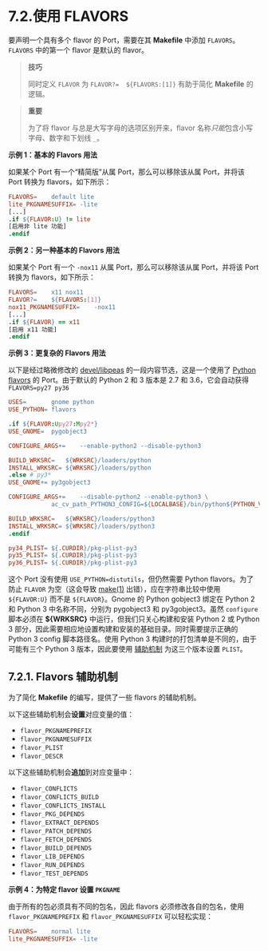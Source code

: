# 7.2.使用 FLAVORS

要声明一个具有多个 flavor 的 Port，需要在其 **Makefile** 中添加 `FLAVORS`。`FLAVORS` 中的第一个 flavor 是默认的 flavor。

>**技巧**
>
>同时定义 `FLAVOR` 为 `FLAVOR?=	${FLAVORS:[1]}` 有助于简化 **Makefile** 的逻辑。 

>**重要**
>
>为了将 flavor 与总是大写字母的选项区别开来，flavor 名称*只能*包含小写字母、数字和下划线 `_`。 

**示例 1：基本的 Flavors 用法**

如果某个 Port 有一个“精简版”从属 Port，那么可以移除该从属 Port，并将该 Port 转换为 flavors，如下所示：

```makefile
FLAVORS=	default lite
lite_PKGNAMESUFFIX=	-lite
[...]
.if ${FLAVOR:U} != lite
[启用非 lite 功能]
.endif
```

**示例 2：另一种基本的 Flavors 用法**

如果某个 Port 有一个 `-nox11` 从属 Port，那么可以移除该从属 Port，并将该 Port 转换为 flavors，如下所示：

```makefile
FLAVORS=	x11 nox11
FLAVOR?=	${FLAVORS:[1]}
nox11_PKGNAMESUFFIX=	-nox11
[...]
.if ${FLAVOR} == x11
[启用 x11 功能]
.endif
```

**示例 3：更复杂的 Flavors 用法**

以下是经过略微修改的 [devel/libpeas](https://cgit.freebsd.org/ports/tree/devel/libpeas/) 的一段内容节选，这是一个使用了 [Python flavors](https://docs.freebsd.org/en/books/porters-handbook/flavors/#flavors-auto-python) 的 Port。由于默认的 Python 2 和 3 版本是 2.7 和 3.6，它会自动获得 `FLAVORS=py27 py36`

```makefile
USES=		gnome python
USE_PYTHON=	flavors

.if ${FLAVOR:Upy27:Mpy2*}
USE_GNOME=	pygobject3

CONFIGURE_ARGS+=	--enable-python2 --disable-python3

BUILD_WRKSRC=	${WRKSRC}/loaders/python
INSTALL_WRKSRC=	${WRKSRC}/loaders/python
.else # py3*
USE_GNOME+=	py3gobject3

CONFIGURE_ARGS+=	--disable-python2 --enable-python3 \
			ac_cv_path_PYTHON3_CONFIG=${LOCALBASE}/bin/python${PYTHON_VER}-config

BUILD_WRKSRC=	${WRKSRC}/loaders/python3
INSTALL_WRKSRC=	${WRKSRC}/loaders/python3
.endif

py34_PLIST=	${.CURDIR}/pkg-plist-py3
py35_PLIST=	${.CURDIR}/pkg-plist-py3
py36_PLIST=	${.CURDIR}/pkg-plist-py3
```

这个 Port 没有使用 `USE_PYTHON=distutils`，但仍然需要 Python flavors。为了防止 `FLAVOR` 为空（这会导致 [make(1)](https://man.freebsd.org/cgi/man.cgi?query=make&sektion=1&format=html) 出错），应在字符串比较中使用 `${FLAVOR:U}` 而不是 `${FLAVOR}`。Gnome 的 Python gobject3 绑定在 Python 2 和 Python 3 中名称不同，分别为 pygobject3 和 py3gobject3。虽然 `configure` 脚本必须在 **\${WRKSRC}** 中运行，但我们只关心构建和安装 Python 2 或 Python 3 部分，因此需要相应地设置构建和安装的基础目录。同时需要提示正确的 Python 3 config 脚本路径名。使用 Python 3 构建时的打包清单是不同的，由于可能有三个 Python 3 版本，因此要使用 [辅助机制](https://docs.freebsd.org/en/books/porters-handbook/flavors/#flavors-using-helpers) 为这三个版本设置 `PLIST`。

## 7.2.1. Flavors 辅助机制

为了简化 **Makefile** 的编写，提供了一些 flavors 的辅助机制。

以下这些辅助机制会**设置**对应变量的值：

* `flavor_PKGNAMEPREFIX`
* `flavor_PKGNAMESUFFIX`
* `flavor_PLIST`
* `flavor_DESCR`

以下这些辅助机制会**追加**到对应变量中：

* `flavor_CONFLICTS`
* `flavor_CONFLICTS_BUILD`
* `flavor_CONFLICTS_INSTALL`
* `flavor_PKG_DEPENDS`
* `flavor_EXTRACT_DEPENDS`
* `flavor_PATCH_DEPENDS`
* `flavor_FETCH_DEPENDS`
* `flavor_BUILD_DEPENDS`
* `flavor_LIB_DEPENDS`
* `flavor_RUN_DEPENDS`
* `flavor_TEST_DEPENDS`

**示例 4：为特定 flavor 设置 `PKGNAME`**

由于所有的包必须具有不同的包名，因此 flavors 必须修改各自的包名，使用 `flavor_PKGNAMEPREFIX` 和 `flavor_PKGNAMESUFFIX` 可以轻松实现：

```makefile
FLAVORS=	normal lite
lite_PKGNAMESUFFIX=	-lite
```

